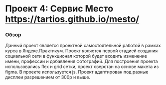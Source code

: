 ﻿# Проект 4: Сервис Место https://tartios.github.io/mesto/

### Обзор
Данный проект является проектной самостоятельной работой в рамках курса в Яндекс.Практикум. 
Проект является первой стадией создания социальной сети в функционал которой будет входить изменение имени, профессии и добавления фотографий. 
Для построения проекта использовались flex и grid сетки, проект сверстан на основе макета из figma. В проекте используется js.
Проект адаптирован под разные дисплеи разрешением от 300p и выше. 

